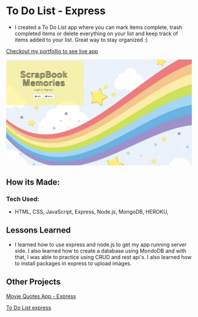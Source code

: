 # To Do List - Express

- I created a To Do List app where you can mark items complete, trash completed items or delete everything on your list and keep track of items added to your list. Great way to stay organized :)

[Checkout my portfollio to see live app](https://www.tamikasterlin.com)

![application screenshot](public/screenshot.png)

## How its Made:
### Tech Used:

- HTML, CSS, JavaScript, Express, Node.js, MongoDB, HEROKU,

## Lessons Learned

- I learned how to use express and node.js to get my app running server side. I also learned how to create a database using MondoDB and with that, I was able to practice using CRUD and rest api's. I also learned how to install packages in express to upload images.

## Other Projects

[Movie Quotes App - Express](https://github.com/TamikaSterlin/Personal-Express---Movie-Quotes)

[To Do List express](https://express-previous-todo.herokuapp.com/)
